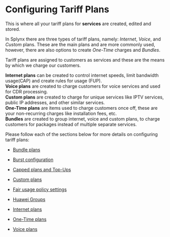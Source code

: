 Configuring Tariff Plans
========================

This is where all your tariff plans for **services** are created, edited and stored.

In Splynx there are three types of tariff plans, namely: *Internet*, *Voice*, and *Custom* plans. These are the main plans and are more commonly used, however, there are also options to create *One-Time* charges and *Bundles*.

Tariff plans are assigned to customers as services and these are the means by which we charge our customers.

**Internet plans** can be created to control internet speeds, limit bandwidth usage(CAP) and create rules for usage (FUP). <br>
**Voice plans** are created to charge customers for voice services and used for CDR processing. <br>
**Custom plans** are created to charge for unique services like IPTV services, public IP addresses, and other similar services. <br>
**One-Time plans** are items used to charge customers once off, these are your non-recurring charges like installation fees, etc.<br>
**Bundles** are created to group internet, voice and custom plans, to charge customers for packages instead of multiple separate services.

Please follow each of the sections below for more details on configuring tariff plans:

* [Bundle plans](configuring_tariff_plans/bundle_plans/bundle_plans.md)

* [Burst configuration](configuring_tariff_plans/burst_speed_concept/burst_speed_concept.md)

* [Capped plans and Top-Ups](configuring_tariff_plans/capped_plans/capped_plans.md)

* [Custom plans](configuring_tariff_plans/custom_plans/custom_plans.md)

* [Fair usage policy settings](configuring_tariff_plans/fair_usage_policy/fair_usage_policy.md)

* [Huawei Groups](configuring_tariff_plans/huawei_groups/huawei_groups.md)

* [Internet plans](configuring_tariff_plans/internet_plans/internet_plans.md)

* [One-Time plans](configuring_tariff_plans/one_time_plans/one_time_plans.md)

* [Voice plans](configuring_tariff_plans/voice_plans/voice_plans.md)
